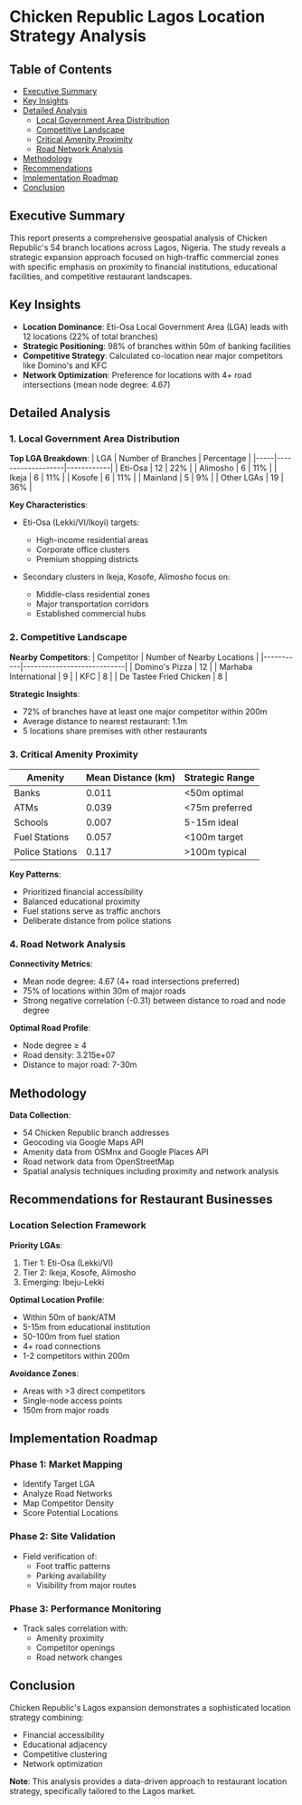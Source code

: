 # Chicken Republic Lagos Location Strategy Analysis

## Table of Contents
- [Executive Summary](#executive-summary)
- [Key Insights](#key-insights)
- [Detailed Analysis](#detailed-analysis)
  - [Local Government Area Distribution](#1-local-government-area-distribution)
  - [Competitive Landscape](#2-competitive-landscape)
  - [Critical Amenity Proximity](#3-critical-amenity-proximity)
  - [Road Network Analysis](#4-road-network-analysis)
- [Methodology](#methodology)
- [Recommendations](#recommendations-for-restaurant-businesses)
- [Implementation Roadmap](#implementation-roadmap)
- [Conclusion](#conclusion)

## Executive Summary

This report presents a comprehensive geospatial analysis of Chicken Republic's 54 branch locations across Lagos, Nigeria. The study reveals a strategic expansion approach focused on high-traffic commercial zones with specific emphasis on proximity to financial institutions, educational facilities, and competitive restaurant landscapes.

## Key Insights

- **Location Dominance**: Eti-Osa Local Government Area (LGA) leads with 12 locations (22% of total branches)
- **Strategic Positioning**: 98% of branches within 50m of banking facilities
- **Competitive Strategy**: Calculated co-location near major competitors like Domino's and KFC
- **Network Optimization**: Preference for locations with 4+ road intersections (mean node degree: 4.67)

## Detailed Analysis

### 1. Local Government Area Distribution

**Top LGA Breakdown**:
| LGA | Number of Branches | Percentage |
|-----|-------------------|------------|
| Eti-Osa | 12 | 22% |
| Alimosho | 6 | 11% |
| Ikeja | 6 | 11% |
| Kosofe | 6 | 11% |
| Mainland | 5 | 9% |
| Other LGAs | 19 | 36% |

**Key Characteristics**:
- Eti-Osa (Lekki/VI/Ikoyi) targets:
  - High-income residential areas
  - Corporate office clusters
  - Premium shopping districts

- Secondary clusters in Ikeja, Kosofe, Alimosho focus on:
  - Middle-class residential zones
  - Major transportation corridors
  - Established commercial hubs

### 2. Competitive Landscape

**Nearby Competitors**:
| Competitor | Number of Nearby Locations |
|-----------|----------------------------|
| Domino's Pizza | 12 |
| Marhaba International | 9 |
| KFC | 8 |
| De Tastee Fried Chicken | 8 |

**Strategic Insights**:
- 72% of branches have at least one major competitor within 200m
- Average distance to nearest restaurant: 1.1m
- 5 locations share premises with other restaurants

### 3. Critical Amenity Proximity

| Amenity | Mean Distance (km) | Strategic Range |
|---------|-------------------|-----------------|
| Banks | 0.011 | <50m optimal |
| ATMs | 0.039 | <75m preferred |
| Schools | 0.007 | 5-15m ideal |
| Fuel Stations | 0.057 | <100m target |
| Police Stations | 0.117 | >100m typical |

**Key Patterns**:
- Prioritized financial accessibility
- Balanced educational proximity
- Fuel stations serve as traffic anchors
- Deliberate distance from police stations

### 4. Road Network Analysis

**Connectivity Metrics**:
- Mean node degree: 4.67 (4+ road intersections preferred)
- 75% of locations within 30m of major roads
- Strong negative correlation (-0.31) between distance to road and node degree

**Optimal Road Profile**:
- Node degree ≥ 4
- Road density: 3.215e+07
- Distance to major road: 7-30m

## Methodology

**Data Collection**:
- 54 Chicken Republic branch addresses
- Geocoding via Google Maps API
- Amenity data from OSMnx and Google Places API
- Road network data from OpenStreetMap
- Spatial analysis techniques including proximity and network analysis

## Recommendations for Restaurant Businesses

### Location Selection Framework

**Priority LGAs**:
1. Tier 1: Eti-Osa (Lekki/VI)
2. Tier 2: Ikeja, Kosofe, Alimosho
3. Emerging: Ibeju-Lekki

**Optimal Location Profile**:
- Within 50m of bank/ATM
- 5-15m from educational institution
- 50-100m from fuel station
- 4+ road connections
- 1-2 competitors within 200m

**Avoidance Zones**:
- Areas with >3 direct competitors
- Single-node access points
- 150m from major roads

## Implementation Roadmap

### Phase 1: Market Mapping
- Identify Target LGA
- Analyze Road Networks
- Map Competitor Density
- Score Potential Locations

### Phase 2: Site Validation
- Field verification of:
  - Foot traffic patterns
  - Parking availability
  - Visibility from major routes

### Phase 3: Performance Monitoring
- Track sales correlation with:
  - Amenity proximity
  - Competitor openings
  - Road network changes

## Conclusion

Chicken Republic's Lagos expansion demonstrates a sophisticated location strategy combining:
- Financial accessibility
- Educational adjacency
- Competitive clustering
- Network optimization

**Note**: This analysis provides a data-driven approach to restaurant location strategy, specifically tailored to the Lagos market.
